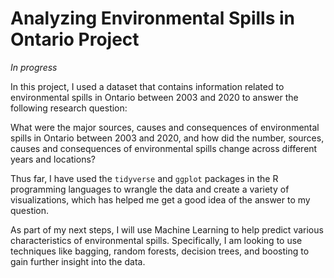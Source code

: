 # Analyzing Environmental Spills in Ontario Project

*In progress*

In this project, I used a dataset that contains information related to environmental spills in Ontario between 2003 and 2020 to answer the following research question:

What were the major sources, causes and consequences of environmental spills in Ontario between 2003
and 2020, and how did the number, sources, causes and consequences of environmental spills change across
different years and locations?

Thus far, I have used the `tidyverse` and `ggplot` packages in the R programming languages to wrangle the data and create a variety of visualizations, which has helped me get a good idea of the answer to my question. 

As part of my next steps, I will use Machine Learning to help predict various characteristics of environmental spills. Specifically, I am looking to use techniques like bagging, random forests, decision trees, and boosting to gain further insight into the data. 
